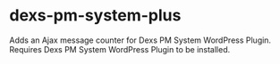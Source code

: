 dexs-pm-system-plus
===================

Adds an Ajax message counter for Dexs PM System WordPress Plugin. Requires Dexs PM System WordPress Plugin to be installed.
